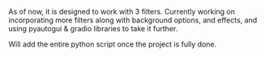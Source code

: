 As of now, it is designed to work with 3 filters. Currently working on incorporating more filters along with background options, and effects, and using pyautogui & gradio libraries to take it further.

Will add the entire python script once the project is fully done.
